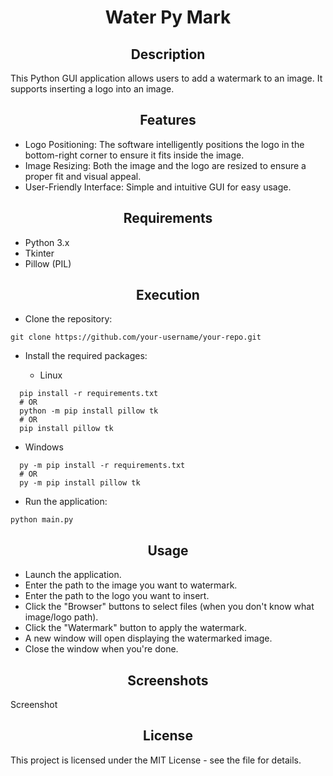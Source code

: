 <h1 align="center">Water Py Mark</h1>

<h2 align="center">Description</h2>

This Python GUI application allows users to add a watermark to an image. It supports inserting a logo into an image.

<h2 align="center">Features</h2>

- Logo Positioning: The software intelligently positions the logo in the bottom-right corner to ensure it fits inside the image.
- Image Resizing: Both the image and the logo are resized to ensure a proper fit and visual appeal.
- User-Friendly Interface: Simple and intuitive GUI for easy usage.

<h2 align="center">Requirements</h2>

- Python 3.x
- Tkinter
- Pillow (PIL)

<h2 align="center">Execution</h2>

- Clone the repository:

```
git clone https://github.com/your-username/your-repo.git
```

- Install the required packages:


  - Linux

  
```
  pip install -r requirements.txt
  # OR
  python -m pip install pillow tk
  # OR
  pip install pillow tk
```


  - Windows


```
  py -m pip install -r requirements.txt
  # OR
  py -m pip install pillow tk
```

- Run the application:

```
python main.py
```

<h2 align="center">Usage</h2>

- Launch the application.
- Enter the path to the image you want to watermark.
- Enter the path to the logo you want to insert.
- Click the "Browser" buttons to select files (when you don't know what image/logo path).
- Click the "Watermark" button to apply the watermark.
- A new window will open displaying the watermarked image.
- Close the window when you're done.

<h2 align="center">Screenshots</h2>

Screenshot

<h2 align="center">License</h2>

This project is licensed under the MIT License - see the []() file for details.

